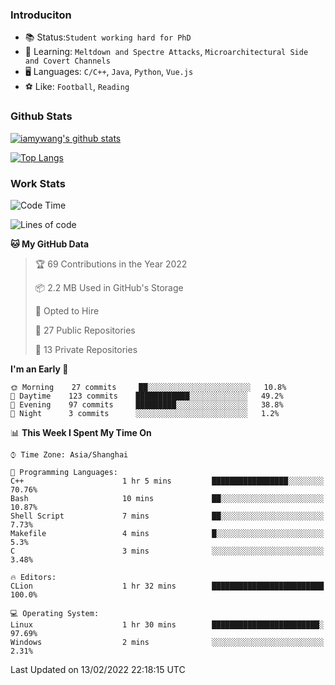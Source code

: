 ### Introduciton

- 📚 Status:`Student working hard for PhD`
- 🔎 Learning: `Meltdown and Spectre Attacks`, `Microarchitectural Side and Covert Channels`
- 🖥️ Languages: `C/C++`, `Java`, `Python`, `Vue.js`
- ⚽ Like: `Football`, `Reading`

### Github Stats

[![iamywang's github stats](https://github-readme-stats.vercel.app/api?username=iamywang&count_private=true&show_icons=true)]()

[![Top Langs](https://github-readme-stats.vercel.app/api/top-langs/?username=iamywang&layout=compact)]()

### Work Stats

<!--START_SECTION:waka-->
![Code Time](http://img.shields.io/badge/Code%20Time-100%20hrs%2037%20mins-blue)

![Lines of code](https://img.shields.io/badge/From%20Hello%20World%20I%27ve%20Written-534%20Thousand%20lines%20of%20code-blue)

**🐱 My GitHub Data** 

> 🏆 69 Contributions in the Year 2022
 > 
> 📦 2.2 MB Used in GitHub's Storage 
 > 
> 💼 Opted to Hire
 > 
> 📜 27 Public Repositories 
 > 
> 🔑 13 Private Repositories  
 > 
**I'm an Early 🐤** 

```text
🌞 Morning    27 commits     ██░░░░░░░░░░░░░░░░░░░░░░░   10.8% 
🌆 Daytime    123 commits    ████████████░░░░░░░░░░░░░   49.2% 
🌃 Evening    97 commits     █████████░░░░░░░░░░░░░░░░   38.8% 
🌙 Night      3 commits      ░░░░░░░░░░░░░░░░░░░░░░░░░   1.2%

```


📊 **This Week I Spent My Time On** 

```text
⌚︎ Time Zone: Asia/Shanghai

💬 Programming Languages: 
C++                      1 hr 5 mins         █████████████████░░░░░░░░   70.76% 
Bash                     10 mins             ██░░░░░░░░░░░░░░░░░░░░░░░   10.87% 
Shell Script             7 mins              ██░░░░░░░░░░░░░░░░░░░░░░░   7.73% 
Makefile                 4 mins              █░░░░░░░░░░░░░░░░░░░░░░░░   5.3% 
C                        3 mins              ░░░░░░░░░░░░░░░░░░░░░░░░░   3.48%

🔥 Editors: 
CLion                    1 hr 32 mins        █████████████████████████   100.0%

💻 Operating System: 
Linux                    1 hr 30 mins        ████████████████████████░   97.69% 
Windows                  2 mins              ░░░░░░░░░░░░░░░░░░░░░░░░░   2.31%

```


 Last Updated on 13/02/2022 22:18:15 UTC
<!--END_SECTION:waka-->
